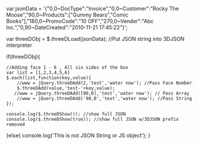 
var  jsonData = '{"0,0~DocType":"Invoice","0,0~Customer":"Rocky The Moose","90,0~Products":["Gummy Bears","Comic Books"],"180,0~PromoCode":"10 OFF","270,0~Vender":"Abc Inc.","0,90~DateCreated":"2010-11-21 17:45:22"}';

var threeDObj = $.threeDLoad(jsonData); //Put JSON string into 3DJSON interpreter

if(threeDObj){

	//Adding face 1 - 6 , All six sides of the box
	var list = [1,2,3,4,5,6]
	$.each(list,function(key,value){
	    //www = jQuery.threeDAdd(2,'test','water now'); //Pass Face Number
	    $.threeDAdd(value,'test-'+key,value);
	   //www = jQuery.threeDAdd([90,0],'test','water now'); // Pass Array
	    //www = jQuery.threeDAdd('90,0','test','water now'); //Pass String
	});

	console.log($.threeDShow()); //show full JSON
	console.log($.threeDShow(true)); //show full JSON w/3DJSON prefix removed

}else{
	console.log('This is not JSON String or JS object');
}

